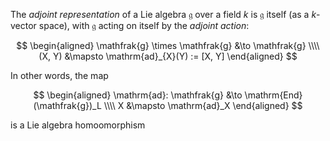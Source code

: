 The *adjoint representation* of a Lie algebra $\mathfrak{g}$ over a field $k$ is $\mathfrak{g}$ itself (as a $k$-vector space), with $\mathfrak{g}$ acting on itself by the *adjoint action*:

$$
\begin{aligned}
\mathfrak{g} \times \mathfrak{g} &\to \mathfrak{g} \\\\
(X, Y) &\mapsto \mathrm{ad}_{X}(Y) := [X, Y]
\end{aligned}
$$

In other words, the map

$$
\begin{aligned}
\mathrm{ad}: \mathfrak{g} &\to \mathrm{End}(\mathfrak{g})_L \\\\
X &\mapsto \mathrm{ad}_X
\end{aligned}
$$

is a Lie algebra homoomorphism
